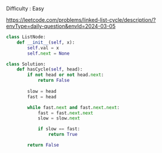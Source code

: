 Difficulty : Easy 

https://leetcode.com/problems/linked-list-cycle/description/?envType=daily-question&envId=2024-03-05


```python
class ListNode:
    def __init__(self, x):
        self.val = x
        self.next = None

class Solution:
    def hasCycle(self, head):
        if not head or not head.next:
            return False
        
        slow = head
        fast = head

        while fast.next and fast.next.next:
            fast = fast.next.next
            slow = slow.next

            if slow == fast:
                return True

        return False
```
